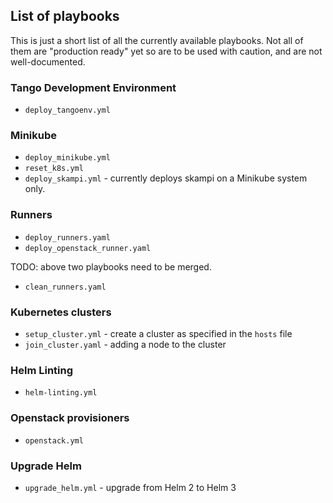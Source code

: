 ## List of playbooks

This is just a short list of all the currently available playbooks. Not all of them are "production ready" yet so are to be used with caution, and are not well-documented.

### Tango Development Environment
* `deploy_tangoenv.yml`

### Minikube
* `deploy_minikube.yml`
* `reset_k8s.yml`
* `deploy_skampi.yml` - currently deploys skampi on a Minikube system only.

### Runners
* `deploy_runners.yaml`
* `deploy_openstack_runner.yaml`

TODO: above two playbooks need to be merged.

* `clean_runners.yaml`

### Kubernetes clusters
* `setup_cluster.yml` - create a cluster as specified in the `hosts` file
* `join_cluster.yaml` - adding a node to the cluster

### Helm Linting
* `helm-linting.yml`

### Openstack provisioners
* `openstack.yml`

### Upgrade Helm
* `upgrade_helm.yml` - upgrade from Helm 2 to Helm 3
